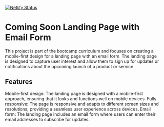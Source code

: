 [![Netlify Status](https://api.netlify.com/api/v1/badges/211331c7-1aad-4a6b-9eef-97698d0a829e/deploy-status)](https://app.netlify.com/sites/comingsoonfm/deploys)

# Coming Soon Landing Page with Email Form



This project is part of the bootcamp curriculum and focuses on creating a mobile-first design for a landing page with an email form. The landing page is designed to capture user interest and allow them to sign up for updates or notifications about the upcoming launch of a product or service.

## Features

Mobile-first design: The landing page is designed with a mobile-first approach, ensuring that it looks and functions well on mobile devices.
Fully responsive: The page is responsive and adapts to different screen sizes and resolutions, providing a seamless user experience across devices.
Email form: The landing page includes an email form where users can enter their email addresses to subscribe for updates. 